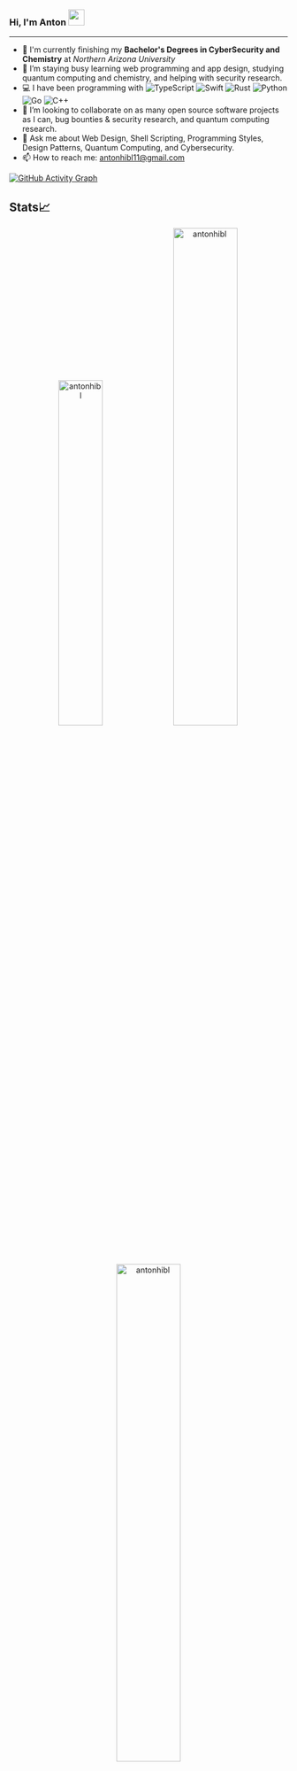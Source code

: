 ### Hi, I'm Anton <img src="https://github.com/TheDudeThatCode/TheDudeThatCode/blob/master/Assets/Hi.gif" width="29px">

-----

- 📖 I'm currently finishing my **Bachelor's Degrees in CyberSecurity and Chemistry** at *Northern Arizona University*
- 🔭 I’m staying busy learning web programming and app design, studying quantum computing and chemistry, and helping with security research.
- 💻 I have been programming with ![TypeScript](https://img.shields.io/badge/-TypeScript-blue) ![Swift](https://img.shields.io/badge/-Swift-orange) ![Rust](https://img.shields.io/badge/-Rust-red) ![Python](https://img.shields.io/badge/-Python-darkgreen) ![Go](https://img.shields.io/badge/-Go-9cf) ![C++](https://img.shields.io/badge/-C%2B%2B-blueviolet)
- 👥 I’m looking to collaborate on as many open source software projects as I can, bug bounties & security research, and quantum computing research.
- 💬 Ask me about Web Design, Shell Scripting, Programming Styles, Design Patterns, Quantum Computing, and Cybersecurity.
- 📫 How to reach me: antonhibl11@gmail.com

[![GitHub Activity Graph](https://git-activity-graph.herokuapp.com/graph?username=antonhibl&theme=rogue)](https://github.com/antonhibl/github-readme-activity-graph)

## Stats📈 

<p align="center"> 
  <img width="40%" src="https://github-readme-stats.vercel.app/api/top-langs?username=antonhibl&show_icons=true&theme=dracula&title_color=ff8000&text_color=ffffff&bg_color=6a6a6a&locale=en&layout=compact&hide_border=true" alt="antonhibl" />  
  <img width="48%" src="https://github-readme-stats.vercel.app/api?username=antonhibl&show_icons=true&theme=dracula&title_color=ff8000&text_color=ffffff&bg_color=6a6a6a&locale=en&hide_border=true" alt="antonhibl" /> 
  <img width="48%" src="https://github-readme-streak-stats.herokuapp.com/?user=antonhibl&theme=highcontrast&hide_border=true" alt="antonhibl" /> 
</p>

## Languages

<a alt="C++" href="https://en.wikipedia.org/wiki/C%2B%2B"><img alt="C++" src="https://cdn-icons-png.flaticon.com/128/6132/6132222.png" width="128" height="128"></img></a>
<a alt="Go" href="https://go.dev/"><img alt="Go" src="https://cdn.icon-icons.com/icons2/2699/PNG/512/golang_logo_icon_171073.png" width="128" height="128"></img></a>
<a alt="Python" href="https://www.python.org/"><img alt="Python" src="https://cdn-icons-png.flaticon.com/128/5968/5968350.png" width="128" height="128"></img></a>
<a alt="Perl" href="https://www.perl.org/"><img alt="Perl" src="https://www.unixmen.com/wp-content/uploads/2013/07/perl_logo.jpg" width="128" height="128"></img></a>
<a alt="EcmaScript6" href="https://www.ecma-international.org/publications-and-standards/standards/ecma-262/"><img alt="EcmaScript" src="https://codereviewvideos.com/blog/wp-content/uploads/2016/04/es6-logo.png" width="128" height="128"></img></a>
<a alt="HTML5" href="https://en.wikipedia.org/wiki/HTML5"><img alt="HTML5" src="https://cdn-icons-png.flaticon.com/128/5968/5968267.png" width="128" height="128"></img></a>
<a alt="CSS3" href="https://en.wikipedia.org/wiki/CSS"><img alt="CSS3" src="https://cdn-icons-png.flaticon.com/128/5968/5968201.png" width="128" height="128"></img></a>
<a alt="Julia" href="https://julialang.org/"><img alt="Julia" src="https://icons.iconarchive.com/icons/papirus-team/papirus-apps/256/julia-icon.png" width="128" height="128"></img></a>
<a alt="Bash" href="https://www.gnu.org/software/bash/"><img alt="Bash" src="https://blog.toright.com/wp-content/uploads/2019/05/bash.png" width="128" height="128"></img></a>
<a alt="PostgreSQL" href="https://www.postgresql.org/"><img alt="SQL" src="https://logonoid.com/images/postgresql-logo.png" width="128" height="128"></img></a>
<a alt="Swift" href="https://www.swift.org/"><img alt="Swift" src="https://cdn-icons-png.flaticon.com/128/5968/5968371.png" width="128" height="128"></img></a>
<a alt="Rust" href="https://www.rust-lang.org/"><img alt="Rust" src="https://www.vippng.com/png/detail/33-331403_rust-programming-language-black-logo-rust-programming-logo.png" width="128" height="128"></img></a>
<a alt="TypeScript" href="https://www.typescriptlang.org/"><img alt="TypeScript" src="https://cdn-icons-png.flaticon.com/128/5968/5968381.png" width="128" height="128"></img></a>
<a alt="WebAssembly" href="https://webassembly.org/"><img alt="WebAssembly" src="https://webassembly.github.io/spec/core/_static/webassembly.png" width="128" height="128"></img></a>
<a alt="Lua" href="https://www.lua.org/"><img alt="Lua" src="https://duckduckgo.com/i/074bab0a.png" width="128" height="128"></img></a>
<a alt="C" href="https://www.iso.org/standard/74528.html"><img alt="C" src="https://duckduckgo.com/i/a5b1dab3.png" height="128" width="128"></img></a>


## Experience

- 🦠 Worked as a **Student Software Research Engineer** at *the Caporaso Lab @ NAU's Pathogen & Microbiome Institute*
- 👨‍💻 Worked as a **Student IT Classroom Support Technician** at *NAU ITS*
- 🧪 **Member of the Lindberg Research Group and Lab Team** @ *Northern Arizona University*
- ⚡️ **President of NAU Quantum**, a student led organization to promote education and collaboration in the field of quantum computing.

## Connect with me

<a href="https://www.linkedin.com/in/anton-hibl-88a92a214"><img alt="my LinkedIn" src="https://cdn-icons-png.flaticon.com/512/1409/1409945.png" width="128" height="128"></img></a>
<a href="https://medium.com/@antonadventurer14"><img alt="My Medium Page" src="https://cdn-icons-png.flaticon.com/128/5968/5968906.png" width="128" height="128"></img></a>
<a href="https://www.instagram.com/antonxhibl/"><img alt="my Instagram" src="https://cdn-icons-png.flaticon.com/128/2111/2111463.png" width="128" height="128"></img></a>


